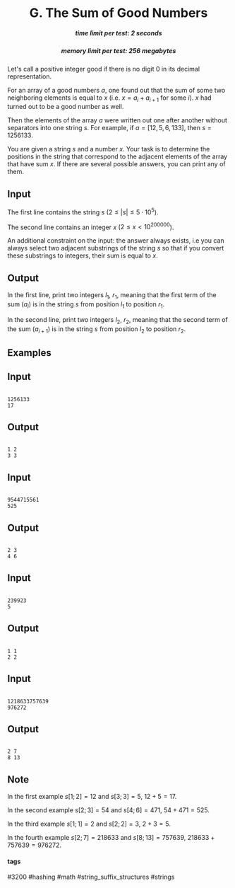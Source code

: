 <h1 style='text-align: center;'> G. The Sum of Good Numbers</h1>

<h5 style='text-align: center;'>time limit per test: 2 seconds</h5>
<h5 style='text-align: center;'>memory limit per test: 256 megabytes</h5>

Let's call a positive integer good if there is no digit 0 in its decimal representation.

For an array of a good numbers $a$, one found out that the sum of some two neighboring elements is equal to $x$ (i.e. $x = a_i + a_{i + 1}$ for some $i$). $x$ had turned out to be a good number as well.

Then the elements of the array $a$ were written out one after another without separators into one string $s$. For example, if $a = [12, 5, 6, 133]$, then $s = 1256133$.

You are given a string $s$ and a number $x$. Your task is to determine the positions in the string that correspond to the adjacent elements of the array that have sum $x$. If there are several possible answers, you can print any of them.

## Input

The first line contains the string $s$ ($2 \le |s| \le 5 \cdot 10^5$).

The second line contains an integer $x$ ($2 \le x < 10^{200000}$).

An additional constraint on the input: the answer always exists, i.e you can always select two adjacent substrings of the string $s$ so that if you convert these substrings to integers, their sum is equal to $x$.

## Output

In the first line, print two integers $l_1$, $r_1$, meaning that the first term of the sum ($a_i$) is in the string $s$ from position $l_1$ to position $r_1$.

In the second line, print two integers $l_2$, $r_2$, meaning that the second term of the sum ($a_{i + 1}$) is in the string $s$ from position $l_2$ to position $r_2$.

## Examples

## Input


```

1256133
17

```
## Output


```

1 2
3 3

```
## Input


```

9544715561
525

```
## Output


```

2 3
4 6

```
## Input


```

239923
5

```
## Output


```

1 1
2 2

```
## Input


```

1218633757639
976272

```
## Output


```

2 7
8 13

```
## Note

In the first example $s[1;2] = 12$ and $s[3;3] = 5$, $12+5=17$.

In the second example $s[2;3] = 54$ and $s[4;6] = 471$, $54+471=525$.

In the third example $s[1;1] = 2$ and $s[2;2] = 3$, $2+3=5$.

In the fourth example $s[2;7] = 218633$ and $s[8;13] = 757639$, $218633+757639=976272$.



#### tags 

#3200 #hashing #math #string_suffix_structures #strings 